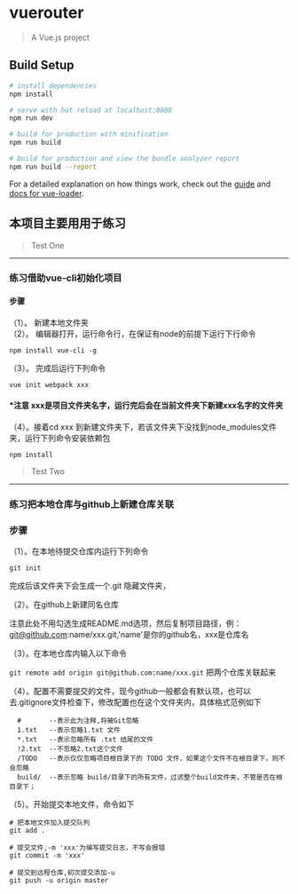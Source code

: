 # vuerouter

> A Vue.js project

## Build Setup

``` bash
# install dependencies
npm install

# serve with hot reload at localhost:8080
npm run dev

# build for production with minification
npm run build

# build for production and view the bundle analyzer report
npm run build --report
```

For a detailed explanation on how things work, check out the [guide](http://vuejs-templates.github.io/webpack/) and [docs for vue-loader](http://vuejs.github.io/vue-loader).


## 本项目主要用用于练习  

> Test One
----  

### 练习借助vue-cli初始化项目

#### 步骤  

（1）。 新建本地文件夹    
（2）。 编辑器打开，运行命令行，在保证有node的前提下运行下行命令 

`npm install vue-cli -g`  

（3）。 完成后运行下列命令  

`vue init webpack xxx`  

#### *注意 xxx是项目文件夹名字，运行完后会在当前文件夹下新建xxx名字的文件夹

（4）。接着cd xxx 到新建文件夹下，若该文件夹下没找到node_modules文件夹，运行下列命令安装依赖包 

`npm install`   


> Test Two  
----  

### 练习把本地仓库与github上新建仓库关联

### 步骤  

（1）。在本地待提交仓库内运行下列命令  

`git init`  

完成后该文件夹下会生成一个.git 隐藏文件夹，

（2）。在github上新建同名仓库   

注意此处不用勾选生成README.md选项，然后复制项目路径，例：git@github.com:name/xxx.git,'name'是你的github名，xxx是仓库名

（3）。在本地仓库内输入以下命令  

`git remote add origin git@github.com:name/xxx.git` 把两个仓库关联起来  

（4）。配置不需要提交的文件，现今github一般都会有默认项，也可以去.gitignore文件检查下，修改配置也在这个文件夹内，具体格式范例如下  

```
  #       --表示此为注释,将被Git忽略   
  1.txt   --表示忽略1.txt 文件   
  *.txt   --表示忽略所有 .txt 结尾的文件   
  !2.txt  --不忽略2.txt这个文件   
  /TODO   --表示仅仅忽略项目根目录下的 TODO 文件，如果这个文件不在根目录下，则不会忽略  
  build/  --表示忽略 build/目录下的所有文件，过滤整个build文件夹，不管是否在根目录下；
```  

（5）。开始提交本地文件，命令如下 

```
# 把本地文件加入提交队列
git add .  

# 提交文件,-m 'xxx'为编写提交日志，不写会报错   
git commit -m 'xxx'

# 提交到远程仓库,初次提交添加-u  
git push -u origin master
```
